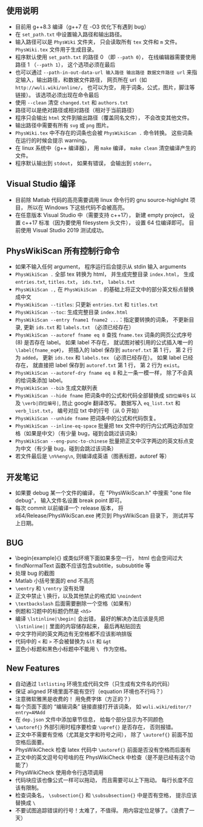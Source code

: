 ## 使用说明
* 目前用 g++8.3 编译（g++7 在 -O3 优化下有遇到 bug）
* 在 `set_path.txt` 中设置输入路径和输出路径。
* 输入路径可以是 `PhysWiki` 文件夹， 只会读取所有 `tex` 文件和 `m` 文件。 `PhysWiki.tex` 文件用于生成目录。
* 程序默认使用 `set_path.txt` 的路径 0 （即 `--path 0`）， 在线编辑器需要使用路径 1 （`--path 1`）， 这个选项必须在最后
* 也可以通过 `--path-in-out-data-url 输入路径 输出路径 数据文件路径 url` 来指定输入，输出路径，和数据文件路径， 网页所在 url（如 `http://wuli.wiki/online/`， 也可以为空， 用于词条，公式，图片，脚注等链接）。 该选项必须出现在命令最后
* 使用 `--clean` 清空 `changed.txt` 和 `authors.txt`
* 路径可以是绝对路径或相对路径（相对于当前路径）
* 程序只会输出 `html` 文件到输出路径（覆盖同名文件）， 不会改变其他文件。
* 输出路径中需要有所有 `svg` 或 `png` 图片。
* `PhysWiki.tex` 中不存在的词条也会被 `PhysWikiScan .` 命令转换。 这些词条在运行的时候会提示 warning。
* 在 linux 系统中（g++ 编译器）， 用 `make` 编译， `make clean` 清空编译产生的文件。
* 程序默认输出到 `stdout`， 如果有错误， 会输出到 `stderr`。

## Visual Studio 编译
* 目前除 Matlab 代码的高亮需要调用 linux 命令行的 gnu source-highlight 项目， 所以在 Windows 下这些代码不会被高亮。
* 在任意版本 Visual Studio 中（需要支持 c++17）， 新建 empty project， 设置 c++17 标准（因为要使用 filesystem 头文件）， 设置 64 位编译即可。 目前使用 Visual Studio 2019 测试成功。

## PhysWikiScan 所有控制行命令
* 如果不输入任何 argument， 程序运行后会提示从 stdin 输入 arguments
* `PhysWikiScan .` 全部 tex 转换为 html， 并生成完整目录 `index.html`， 生成 `entries.txt`, `titles.txt`， `ids.txt`， `labels.txt`
* `PhysWikiScan .,` 在 `PhysWikiScan .` 的基础上将正文中的部分英文标点替换成中文
* `PhysWikiScan --titles`: 只更新 `entries.txt` 和 `titles.txt`
* `PhysWikiScan --toc`: 生成完整目录 `index.html`
* `PhysWikiScan --entry fname1 fname2 ...`：指定要转换的词条， 不更新目录, 更新 `ids.txt` 和 `labels.txt` （必须已经存在）
* `PhysWikiScan --autoref fname eq 8` 查找 `fname.tex` 词条的网页公式序号 (8) 是否存在 label。 如果 label 不存在， 就试图对被引用的公式插入唯一的 `\label{fname_eq#}`， 把插入的 label 保存到 `autoref.txt` 第 1 行， 第 2 行为 `added`， 更新 `ids.tex` 和 `labels.tex` （必须已经存在）。 如果 label 已经存在， 就直接把 label 保存到 `autoref.txt` 第 1 行， 第 2 行为 `exist`。 
* `PhysWikiScan --autoref-dry fname eq 8` 和上一条一模一样， 除了不会真的给词条添加 label。
* `PhysWikiScan --bib` 生成文献列表
* `PhysWikiScan --hide fname` 把词条中的公式和代码全部替换成 `$四位编号$` 以及 `\verb|四位编号|`, 防止 google 翻译改写。 数据写入 `eq_list.txt` 和 `verb_list.txt`， 编号对应 txt 中的行号（从 0 开始）
* `PhysWikiScan --unhide fname` 把词条中的公式和代码恢复。
* `PhysWikiScan --inline-eq-space` 批量把 tex 文件中的行内公式两边添加空格（如果是中文）（有少量 bug，碰到会跳过该词条）
* `PhysWikiScan --eng-punc-to-chinese` 批量把正文中汉字两边的英文标点变为中文（有少量 bug，碰到会跳过该词条）
* 若文件最后是 `\n%%eng\n`, 则编译成英语（图表标题，autoref 等）

## 开发笔记
* 如果要 debug 某一个文件的编译， 在 "PhysWikiScan.h" 中搜索 "one file debug"， 输入文件名设置 break point 即可。
* 每次 commit 以前编译一个 release 版本， 将 x64/Release/PhysWikiScan.exe 拷贝到 PhysWikiScan 目录下， 测试并写上日期。

## BUG
* \begin{example}{} 或类似环境下面如果多空一行， html 也会空间过大
* findNormalText 函数不应该包含subtitle，subsubtitle 等
* 处理 bug 的截图
* Matlab 小括号里面的 end 不高亮
* `\eentry` 和 `\rentry` 没有处理
* 正文中禁止 \\ 换行，以及其他禁止的格式如 `\noindent`
* `\textbackslash` 后面需要删除一个空格（如果有）
* 例题和习题中的标题仍然是 `<h5>`
* 编译 `\lstinline|\begin|` 会出错， 最好的解决办法应该是先把 `\lstinline||` 里面的内容储存起来， 最后再粘贴回去
* 中文字符间的英文两边有无空格都不应该影响排版
* 代码中的 `<` 和 `>` 不会被替换为 `&lt` 和 `&gt`
* 蓝色小标题和黑色小标题中不能用 `\ ` 作为空格。

## New Features
* 自动通过 `lstlisting` 环境生成代码文件（只生成有文件名的代码）
* 保证 aligned 环境里面不能有空行（equation 环境也不行吗？）
* 注意微软雅黑是收费的！ 用免费字体（方正的？）
* 每个页面下面的 “编辑词条” 链接直接打开该词条， 如 `wuli.wiki/editor/?entry=AMAdd`
* 在 `dep.json` 文件中添加章节信息， 给每个部分显示为不同颜色
* `\autoref{}` 外部引用时程序要检查 `\upref{}` 是否存在， 否则报错。
* 正文中不需要有空格（尤其是文字和符号之间）， 除了 `\autoref{}` 前面不加空格后面要。
* PhysWikiCheck 检查 latex 代码中 `\autoref{}` 前面是否没有空格而后面有
* 正文中的英文逗号句号啥的在 PhysWikiCheck 中检查（是不是已经有这个功能了）
* PhysWikiCheck 使用命令行选项调用
* 代码块应该也像公式一样可以拖动， 而且需要可以上下拖动。 每行长度不应该有限制。
* 检查词条名， `\subsection{}` 和 `\subsubsection{}` 中是否有空格， 提示应该替换成 `\ `
* 不要试图追踪错误的行号！太难了，不值得。 用内容定位足够了。（浪费了一天）
